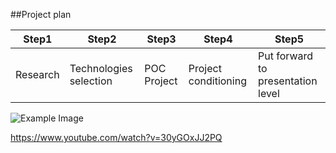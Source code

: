 ##Project plan

Step1 | Step2| Step3| Step4| Step5|
------- | -------| -------|-------|------|
Research | Technologies selection|POC Project|Project conditioning|Put forward to presentation level

![Example Image](../project_images/cover.jpg?raw=true "Example Image")

https://www.youtube.com/watch?v=30yGOxJJ2PQ
